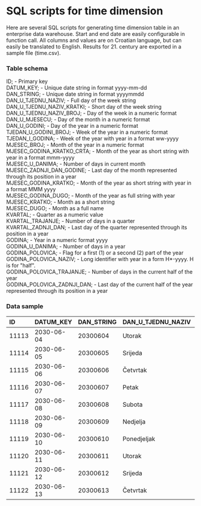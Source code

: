 SQL scripts for time dimension
===================================================

Here are several SQL scripts for generating time dimension table in an enterprise data warehouse.
Start and end date are easily configurable in function call.
All columns and values are on Croatian language, but can easily be translated to English. 
Results for 21. century are exported in a sample file (time.csv).


### Table schema

ID;								- Primary key  
DATUM_KEY;						- Unique date string in format yyyy-mm-dd  
DAN_STRING;						- Unique date string in format yyyymmdd  
DAN_U_TJEDNU_NAZIV;				- Full day of the week string  
DAN_U_TJEDNU_NAZIV_KRATKI;		- Short day of the week string  
DAN_U_TJEDNU_NAZIV_BROJ;		- Day of the week in a numeric format  
DAN_U_MJESECU;					- Day of the month in a numeric format  
DAN_U_GODINI;					- Day of the year in a numeric format  
TJEDAN_U_GODINI_BROJ;			- Week of the year in a numeric format  
TJEDAN_I_GODINA;				- Week of the year with year in a format ww-yyyy  
MJESEC_BROJ;					- Month of the year in a numeric format  
MJESEC_GODINA_KRATKO_CRTA;		- Month of the year as short string with year in a format mmm-yyyy   
MJESEC_U_DANIMA;				- Number of days in current month  
MJESEC_ZADNJI_DAN_GODINE;		- Last day of the month represented through its position in a year  
MJESEC_GODINA_KRATKO;			- Month of the year as short string with year in a format MMM yyyy  
MJESEC_GODINA_DUGO;				- Month of the year as full string with year  
MJESEC_KRATKO;					- Month as a short string  
MJESEC_DUGO;					- Month as a full name  
KVARTAL;						- Quarter as a numeric value  
KVARTAL_TRAJANJE;				- Number of days in a quarter  
KVARTAL_ZADNJI_DAN;				- Last day of the quarter represented through its position in a year  
GODINA;							- Year in a numeric format yyyy  
GODINA_U_DANIMA;				- Number of days in a year  
GODINA_POLOVICA;				- Flag for a first (1) or a second (2) part of the year  
GODINA_POLOVICA_NAZIV;			- Long identifier with year in a form H*-yyyy. H is for "half".  
GODINA_POLOVICA_TRAJANJE;		- Number of days in the current half of the year  
GODINA_POLOVICA_ZADNJI_DAN;		- Last day of the current half of the year represented through its position in a year



### Data sample

ID | DATUM_KEY | DAN_STRING | DAN_U_TJEDNU_NAZIV | DAN_U_TJEDNU_NAZIV_KRATKI | DAN_U_TJEDNU_NAZIV_BROJ | DAN_U_MJESECU | DAN_U_GODINI | TJEDAN_U_GODINI_BROJ | TJEDAN_I_GODINA | MJESEC_BROJ | MJESEC_GODINA_KRATKO_CRTA | MJESEC_U_DANIMA | MJESEC_ZADNJI_DAN_GODINE | MJESEC_GODINA_KRATKO | MJESEC_GODINA_DUGO | MJESEC_KRATKO | MJESEC_DUGO | KVARTAL | KVARTAL_TRAJANJE | KVARTAL_ZADNJI_DAN | GODINA | GODINA_U_DANIMA | GODINA_POLOVICA | GODINA_POLOVICA_NAZIV | GODINA_POLOVICA_TRAJANJE | GODINA_POLOVICA_ZADNJI_DAN
:--- |:--- |:--- |:--- |:--- |:--- |:--- |:--- |:--- |:--- |:--- |:--- |:--- |:--- |:--- |:--- |:--- |:--- |:--- |:--- |:--- |:--- |:--- |:--- |:--- |:--- |:---
| 11113 | 2030-06-04 | 20300604 | Utorak      | UTO | 2 | 4  | 155 | 23 | 23-2030 | 6 | LIP-2030 | 30 | 181 | Lip 2030 | Lipanj 2030 | Lip | Lipanj | 2 | 91 | 181 | 2030 | 365 | 1 | H1-2030 | 181 | 11139   | 
| 11114 | 2030-06-05 | 20300605 | Srijeda     | SRI | 3 | 5  | 156 | 23 | 23-2030 | 6 | LIP-2030 | 30 | 181 | Lip 2030 | Lipanj 2030 | Lip | Lipanj | 2 | 91 | 181 | 2030 | 365 | 1 | H1-2030 | 181 | 11139   | 
| 11115 | 2030-06-06 | 20300606 | Četvrtak    | ČET | 4 | 6  | 157 | 23 | 23-2030 | 6 | LIP-2030 | 30 | 181 | Lip 2030 | Lipanj 2030 | Lip | Lipanj | 2 | 91 | 181 | 2030 | 365 | 1 | H1-2030 | 181 | 11139   | 
| 11116 | 2030-06-07 | 20300607 | Petak       | PET | 5 | 7  | 158 | 23 | 23-2030 | 6 | LIP-2030 | 30 | 181 | Lip 2030 | Lipanj 2030 | Lip | Lipanj | 2 | 91 | 181 | 2030 | 365 | 1 | H1-2030 | 181 | 11139   | 
| 11117 | 2030-06-08 | 20300608 | Subota      | SUB | 6 | 8  | 159 | 23 | 23-2030 | 6 | LIP-2030 | 30 | 181 | Lip 2030 | Lipanj 2030 | Lip | Lipanj | 2 | 91 | 181 | 2030 | 365 | 1 | H1-2030 | 181 | 11139   | 
| 11118 | 2030-06-09 | 20300609 | Nedjelja    | NED | 7 | 9  | 160 | 23 | 23-2030 | 6 | LIP-2030 | 30 | 181 | Lip 2030 | Lipanj 2030 | Lip | Lipanj | 2 | 91 | 181 | 2030 | 365 | 1 | H1-2030 | 181 | 11139   | 
| 11119 | 2030-06-10 | 20300610 | Ponedjeljak | PON | 1 | 10 | 161 | 24 | 24-2030 | 6 | LIP-2030 | 30 | 181 | Lip 2030 | Lipanj 2030 | Lip | Lipanj | 2 | 91 | 181 | 2030 | 365 | 1 | H1-2030 | 181 | 11139   | 
| 11120 | 2030-06-11 | 20300611 | Utorak      | UTO | 2 | 11 | 162 | 24 | 24-2030 | 6 | LIP-2030 | 30 | 181 | Lip 2030 | Lipanj 2030 | Lip | Lipanj | 2 | 91 | 181 | 2030 | 365 | 1 | H1-2030 | 181 | 11139   | 
| 11121 | 2030-06-12 | 20300612 | Srijeda     | SRI | 3 | 12 | 163 | 24 | 24-2030 | 6 | LIP-2030 | 30 | 181 | Lip 2030 | Lipanj 2030 | Lip | Lipanj | 2 | 91 | 181 | 2030 | 365 | 1 | H1-2030 | 181 | 11139   | 
| 11122 | 2030-06-13 | 20300613 | Četvrtak    | ČET | 4 | 13 | 164 | 24 | 24-2030 | 6 | LIP-2030 | 30 | 181 | Lip 2030 | Lipanj 2030 | Lip | Lipanj | 2 | 91 | 181 | 2030 | 365 | 1 | H1-2030 | 181 | 11139   | 
